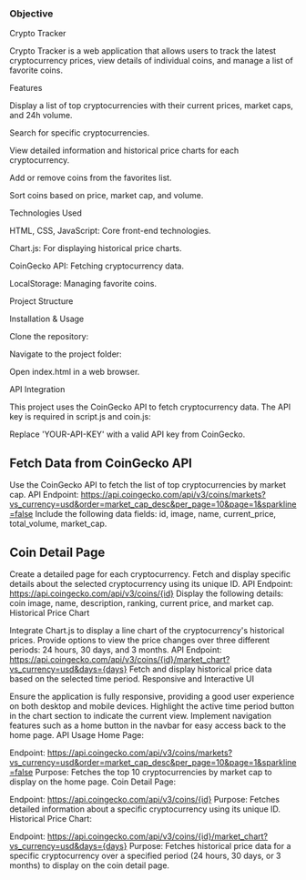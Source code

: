 ### Objective
Crypto Tracker

Crypto Tracker is a web application that allows users to track the latest cryptocurrency prices, view details of individual coins, and manage a list of favorite coins.

Features

Display a list of top cryptocurrencies with their current prices, market caps, and 24h volume.

Search for specific cryptocurrencies.

View detailed information and historical price charts for each cryptocurrency.

Add or remove coins from the favorites list.

Sort coins based on price, market cap, and volume.

Technologies Used

HTML, CSS, JavaScript: Core front-end technologies.

Chart.js: For displaying historical price charts.

CoinGecko API: Fetching cryptocurrency data.

LocalStorage: Managing favorite coins.

Project Structure

Installation & Usage

Clone the repository:

Navigate to the project folder:

Open index.html in a web browser.

API Integration

This project uses the CoinGecko API to fetch cryptocurrency data. The API key is required in script.js and coin.js:

Replace 'YOUR-API-KEY' with a valid API key from CoinGecko.
## Fetch Data from CoinGecko API

Use the CoinGecko API to fetch the list of top cryptocurrencies by market cap.
API Endpoint: https://api.coingecko.com/api/v3/coins/markets?vs_currency=usd&order=market_cap_desc&per_page=10&page=1&sparkline=false
Include the following data fields: id, image, name, current_price, total_volume, market_cap.

## Coin Detail Page

Create a detailed page for each cryptocurrency.
Fetch and display specific details about the selected cryptocurrency using its unique ID.
API Endpoint: https://api.coingecko.com/api/v3/coins/{id}
Display the following details: coin image, name, description, ranking, current price, and market cap.
Historical Price Chart

Integrate Chart.js to display a line chart of the cryptocurrency's historical prices.
Provide options to view the price changes over three different periods: 24 hours, 30 days, and 3 months.
API Endpoint: https://api.coingecko.com/api/v3/coins/{id}/market_chart?vs_currency=usd&days={days}
Fetch and display historical price data based on the selected time period.
Responsive and Interactive UI

Ensure the application is fully responsive, providing a good user experience on both desktop and mobile devices.
Highlight the active time period button in the chart section to indicate the current view.
Implement navigation features such as a home button in the navbar for easy access back to the home page.
API Usage
Home Page:

Endpoint: https://api.coingecko.com/api/v3/coins/markets?vs_currency=usd&order=market_cap_desc&per_page=10&page=1&sparkline=false
Purpose: Fetches the top 10 cryptocurrencies by market cap to display on the home page.
Coin Detail Page:

Endpoint: https://api.coingecko.com/api/v3/coins/{id}
Purpose: Fetches detailed information about a specific cryptocurrency using its unique ID.
Historical Price Chart:

Endpoint: https://api.coingecko.com/api/v3/coins/{id}/market_chart?vs_currency=usd&days={days}
Purpose: Fetches historical price data for a specific cryptocurrency over a specified period (24 hours, 30 days, or 3 months) to display on the coin detail page.